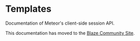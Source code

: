 
# Templates
Documentation of Meteor's client-side session API.

This documentation has moved to the [Blaze Community Site](http://blazejs.org/api/templates).
